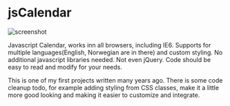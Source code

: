 jsCalendar
==========

![screenshot](http://imgur.com/IuLhQim.png)

Javascript Calendar, works inn all browsers, including IE6. Supports for multiple languages(English, Norwegian are in there) and custom styling. No additional javascript libraries needed. Not even jQuery.
Code should be easy to read and modify for your needs.

This is one of my first projects written many years ago. There is some code cleanup todo, for example adding styling from CSS classes, make it a little more good looking and making it easier to customize and integrate.
